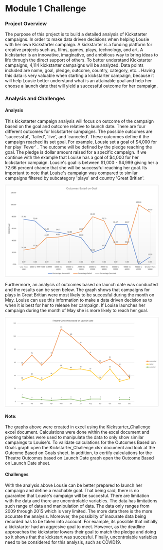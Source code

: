 # Module 1 Challenge
### Project Overview
The purpose of this project is to build a detailed analysis of Kickstarter campaigns. 
In order to make data driven decisions when helping Lousie with her own Kickstarter campaign. A kickstarter is a funding platform for creative projects such as, films, games, plays, technology, and art. A kickstarter is an innovative, imaginative, and ambitious way to bring ideas to life through the direct support of others.
To better understand Kickstarter campaigns, 4,114 kickstarter campaigns will be analyzed. Data points included are name, goal, pledge, outcome, country, category, etc... 
Having this data is very valuable when starting a kickstarter campaign, because it will help Lousie better understand what is an attainable goal and help her choose a launch date that will yield a successful outcome for her campaign.

### Analysis and Challenges

#### Analysis
This kickstarter campaign analysis will focus on outcome of the campaign based on the goal and outcome relative to launch date.
There are four different outcomes for kickstarter campaigns. The possible outcomes are 'successful', 'failed', 'live', and 'canceled'. 
These outcomes define if the campaign reached its set goal. For example, Lousie set a goal of $4,000 for her play 'Fever' . 
The outcome will be defined by the pledge reaching the goal. The pledge is dollar amount raised for a specific campaign.
If we continue with the example that Louise has a goal of $4,000 for her kickstarter campaign. 
Lousie's goal is between $1,000 - $4,999 giving her a 72.66 percent chance that she will be successful reaching her goal. Its important to note that Louise's campaign was compared to similar campaigns filtered by subcategory 'plays' and country 'Great Britian'. 

![Outcomes vs Goals](Outcomes_vs_Goals2.png)

Furthermore, an analysis of outcomes based on launch date was conducted and the results can be seen below. The graph shows that campaigns for plays in Great Britian were most likely to be succesful during the month on May. Louise can use this information to make a data driven decision as to when it is best for her to release her campaign. If Louise launches her campaign during the month of May she is more likely to reach her goal.

![Theater Outcomes Vs Launch](Theater_Outcomes_vs_Launch2.png)

#### Note:
The graphs above were created in excel using the Kickstarter_Challenge excel document. Calculations were done within the excel document and pivoting tables were used to manipulate the data to only show similar campaings to Louise's. To validate calculations for the Outcomes Based on Goals graph open the Kickstarter_Challenge.xlsx document and look at the Outcome Based on Goals sheet. In addition, to certify calculations for the Theatre Outcomes based on Launch Date graph open the Outcome Based on Launch Date sheet.


#### Challenges
With the analysis above Lousie can be better prepared to launch her campaign and define a reachable goal. That being said, there is no guarantee that Lousie's campaign will be succesful. There are limitation with the data and there are uncontrolable variables. The data has limitations such range of data and manipulation of data. The data only ranges from 2009 through 2015 which is very limited. The more data there is the more accurate the analysis. Moreover, the possiblity of inacurate data being recorded has to be taken into account. For example, its possible that initially a kickstarter had an aggresive goal to meet. However, as the deadline approaches the kickstarter lowers their goal to match the pledge and doing so it shows that the kickstart was succesful. Finally, uncontrolable variables need to be considered for this analysis, such as COVID19.
